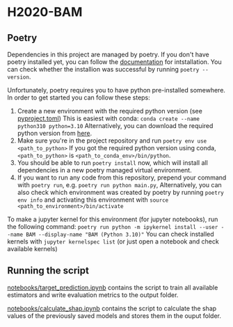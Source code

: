 # H2020-BAM

## Poetry

Dependencies in this project are managed by poetry.
If you don't have poetry installed yet, you can follow the [documentation](https://python-poetry.org/docs/) for intstallation.
You can check whether the installion was successful by running `poetry --version`.

Unfortunately, poetry requires you to have python pre-installed somewhere. In order to get started you can follow these steps:
1. Create a new environment with the required python version (see [pyproject.toml](/pyproject.toml))
   This is easiest with conda: `conda create --name python310 python=3.10`
   Alternatively, you can download the required python version from [here](https://www.python.org/downloads/).
2. Make sure you're in the project repository and run `poetry env use <path_to_python>`
   If you got the required python version using conda, `<path_to_python>` is `<path_to_conda_env>/bin/python`.
3. You should be able to run `poetry install` now, which will install all dependencies in a new poetry managed virtual environment.
4. If you want to run any code from this repository, prepend your command with `poetry run`, e.g. `poetry run python main.py`, 
   Alternatively, you can also check which environment was created by poetry by running `poetry env info` and activating this environment with `source <path_to_environment>/bin/activate`

To make a jupyter kernel for this environment (for jupyter notebooks), run the following command:
`poetry run python -m ipykernel install --user --name BAM --display-name "BAM (Python 3.10)"`
You can check installed kernels with `jupyter kernelspec list` (or just open a notebook and check available kernels)


## Running the script

[notebooks/target_prediction.ipynb](notebooks/target_prediction.ipynb) contains the script to train all available estimators 
and write evaluation metrics to the output folder.

[notebooks/calculate_shap.ipynb](notebooks/calculate_shap.ipynb) contains the script to calculate the shap values of the 
previously saved models and stores them in the ouput folder.

